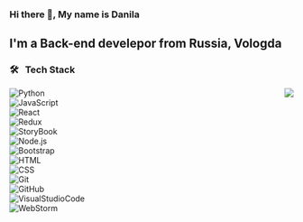 ### Hi there 👋, My name is Danila
<h2> I'm a Back-end develepor from Russia, Vologda

### 🛠 &nbsp; Tech Stack
 <div>
<img src="https://media2.giphy.com/media/qgQUggAC3Pfv687qPC/giphy.gif?cid=ecf05e4783nasp4qwtf22wk2vx0ikgwh298xagjirnkh1jt4&rid=giphy.gif&ct=g" align="right"/>
  
![Python](https://img.shields.io/badge/Python-3776AB?style=for-the-badge&logo=python&logoColor=white)\
![JavaScript](https://img.shields.io/badge/-TypeScript-05122A?style=flat&logo=TypeScript&labelColor=white)\
![React](https://img.shields.io/badge/-React-05122A?style=flat&logo=react&labelColor=white)\
![Redux](https://img.shields.io/badge/-Redux-05122A?style=flat&logo=redux&logoColor=563D7C&labelColor=white)\
![StoryBook](https://img.shields.io/badge/-StoryBook-05122A?style=flat&logo=StoryBook&labelColor=white)\
![Node.js](https://img.shields.io/badge/-Node.js-05122A?style=flat&logo=node.js&labelColor=white)\
![Bootstrap](https://img.shields.io/badge/-Bootstrap-05122A?style=flat&logo=bootstrap&logoColor=563D7C&labelColor=white)\
![HTML](https://img.shields.io/badge/-HTML-05122A?style=flat&logo=HTML5&labelColor=white)\
![CSS](https://img.shields.io/badge/-CSS-05122A?style=flat&logo=CSS3&logoColor=1572B6&labelColor=white)\
![Git](https://img.shields.io/badge/-Git-05122A?style=flat&logo=git&labelColor=white)\
![GitHub](https://img.shields.io/badge/-GitHub-05122A?style=flat&logo=github&labelColor=white&logoColor=black)\
![VisualStudioCode](https://img.shields.io/badge/-Visual%20Studio%20Code-05122A?style=flat&logo=visual-studio-code&logoColor=007ACC&labelColor=white)\
![WebStorm](https://img.shields.io/badge/-WebStorm-05122A?style=flat&logo=webstorm&logoColor=007ACC&labelColor=white)
  </div>
  
 ### &nbsp;
<!--
**YaGaskoin/YaGaskoin** is a ✨ _special_ ✨ repository because its `README.md` (this file) appears on your GitHub profile.

Here are some ideas to get you started:

- 🔭 I’m currently working on ...
- 🌱 I’m currently learning ...
- 👯 I’m looking to collaborate on ...
- 🤔 I’m looking for help with ...
- 💬 Ask me about ...
- 📫 How to reach me: ...
- 😄 Pronouns: ...
- ⚡ Fun fact: ...
-->
